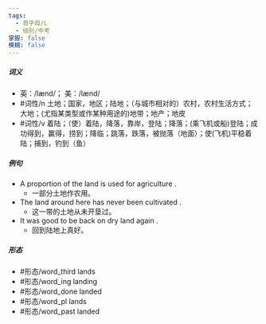 ```yaml
---
tags:
  - 首字母/L
  - 级别/中考
掌握: false
模糊: false
---
```

##### 词义
- 英：/lænd/； 美：/lænd/
- #词性/n  土地；国家，地区；陆地；（与城市相对的）农村，农村生活方式；大地；(尤指某类型或作某种用途的)地带；地产；地皮
- #词性/v  着陆；（使）着陆，降落，靠岸，登陆；降落；(乘飞机或船)登陆；成功得到，赢得，捞到；降临；跳落，跌落，被抛落（地面）；使(飞机)平稳着陆；捕到，钓到（鱼）
##### 例句
- A proportion of the land is used for agriculture .
	- 一部分土地作农用。
- The land around here has never been cultivated .
	- 这一带的土地从未开垦过。
- It was good to be back on dry land again .
	- 回到陆地上真好。
##### 形态
- #形态/word_third lands
- #形态/word_ing landing
- #形态/word_done landed
- #形态/word_pl lands
- #形态/word_past landed
